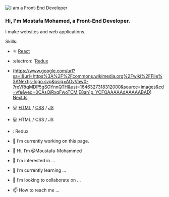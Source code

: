 ![I am a Front-End Developer ](https://res.cloudinary.com/practicaldev/image/fetch/s--rckqv8Sy--/c_imagga_scale,f_auto,fl_progressive,h_420,q_auto,w_1000/https://dev-to-uploads.s3.amazonaws.com/uploads/articles/91yhnh0era2zx9ial7me.png)


### Hi, I'm Mostafa Mohamed, a Front-End Developer.

I make websites and web applications.

Skills: 
* ⚛️ [React](https://reactjs.org/)
* :electron: `[Redux](https://redux.js.org/)
* (https://www.google.com/url?sa=i&url=https%3A%2F%2Fcommons.wikimedia.org%2Fwiki%2FFile%3ANextjs-logo.svg&psig=AOvVaw0-7reVRtqMDP5gSOYnnQTH&ust=1646327318312000&source=images&cd=vfe&ved=0CAsQjRxqFwoTCMjE8an1p_YCFQAAAAAdAAAAABAD) [NextJs](https://nextjs.org/)
* 💻 [HTML](https://developer.mozilla.org/en-US/docs/Web/HTML) / [CSS](https://developer.mozilla.org/en-US/docs/Web/CSS) / [JS](https://developer.mozilla.org/en-US/docs/Web/CSS)

* 💻 HTML / CSS / JS
* : Redux

- 🔭 I’m currently working on this page. 







- 👋 Hi, I’m @Moustafa-Mohammed
- 👀 I’m interested in ...
- 🌱 I’m currently learning ...
- 💞️ I’m looking to collaborate on ...
- 📫 How to reach me ...

<!---
Moustafa-Mohammed/Moustafa-Mohammed is a ✨ special ✨ repository because its `README.md` (this file) appears on your GitHub profile.
You can click the Preview link to take a look at your changes.
--->
